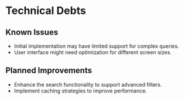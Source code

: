 # Technical Debts

## Known Issues
- Initial implementation may have limited support for complex queries.
- User interface might need optimization for different screen sizes.

## Planned Improvements
- Enhance the search functionality to support advanced filters.
- Implement caching strategies to improve performance.
